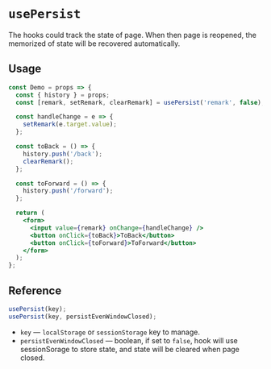 # `usePersist`

The hooks could track the state of page. When then page is reopened, the memorized of state will be recovered automatically.

## Usage

```jsx
const Demo = props => {
  const { history } = props;
  const [remark, setRemark, clearRemark] = usePersist('remark', false);

  const handleChange = e => {
    setRemark(e.target.value);
  };

  const toBack = () => {
    history.push('/back');
    clearRemark();
  };

  const toForward = () => {
    history.push('/forward');
  };

  return (
    <form>
      <input value={remark} onChange={handleChange} />
      <button onClick={toBack}>ToBack</button>
      <button onClick={toForward}>ToForward</button>
    </form>
  );
};
```

## Reference

```js
usePersist(key);
usePersist(key, persistEvenWindowClosed);
```

- `key` &mdash; `localStorage` or `sessionStorage` key to manage.
- `persistEvenWindowClosed` &mdash; boolean, if set to `false`, hook will use sessionSorage to store state, and state will be cleared when page closed.
